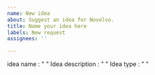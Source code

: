 ```yaml
---
name: New idea
about: Suggest an idea for Novelvo.
title: Name your idea here
labels: New request
assignees: ''

---
```


idea name : " "
Idea description : " "
Idea type : " "
